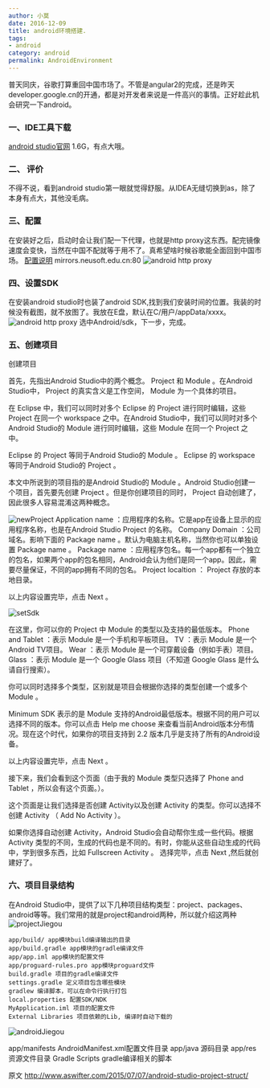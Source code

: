 ```yaml
---
author: 小莫
date: 2016-12-09
title: android环境搭建.
tags: 
- android
category: android
permalink: AndroidEnvironment
---
```

普天同庆，谷歌打算重回中国市场了。不管是angular2的完成，还是昨天developer.google.cn的开通，都是对开发者来说是一件高兴的事情。正好趁此机会研究一下android。
<!-- more -->

### 一、IDE工具下载
[android studio官网](http://www.android-studio.org/) 1.6G，有点大哦。

### 二、 评价
不得不说，看到android studio第一眼就觉得舒服。从IDEA无缝切换到as，除了本身有点大，其他没毛病。

### 三、配置
在安装好之后，启动时会让我们配一下代理，也就是http proxy这东西。配完镜像速度会变快，当然在中国不配就等于用不了。真希望啥时候谷歌能全面回到中国市场。
[配置说明](http://mirrors.neusoft.edu.cn/more.we#android)  mirrors.neusoft.edu.cn:80
![android http proxy](https://image.xiaomo.info/android/httpProxy.png)

### 四、设置SDK
在安装android studio时也装了android SDK,找到我们安装时间的位置。我装的时候没有截图，就不放图了。我放在E盘，默认在C/用户/appData/xxxx。
![android http proxy](https://image.xiaomo.info/android/androidSdk.png)
选中Android/sdk，下一步，完成。

### 五、创建项目
创建项目

首先，先指出Android Studio中的两个概念。 Project 和 Module 。在Android Studio中， Project 的真实含义是工作空间， Module 为一个具体的项目。

在 Eclipse 中，我们可以同时对多个 Eclipse 的 Project 进行同时编辑，这些 Project 在同一个 workspace 之中。在Android Studio中，我们可以同时对多个Android Studio的 Module 进行同时编辑，这些 Module 在同一个 Project 之中。

Eclipse 的 Project 等同于Android Studio的 Module 。
Eclipse 的 workspace 等同于Android Studio的 Project 。

本文中所说到的项目指的是Android Studio的 Module 。Android Studio创建一个项目，首先要先创建 Project 。但是你创建项目的同时， Project 自动创建了，因此很多人容易混淆这两种概念。


![newProject](https://image.xiaomo.info/android/newProject.png)
Application name ：应用程序的名称。它是app在设备上显示的应用程序名称，也是在Android Studio Project 的名称。
Company Domain ：公司域名。影响下面的 Package name 。默认为电脑主机名称，当然你也可以单独设置 Package name 。
Package name ：应用程序包名。每一个app都有一个独立的包名，如果两个app的包名相同，Android会认为他们是同一个app。因此，需要尽量保证，不同的app拥有不同的包名。
Project localtion ： Project 存放的本地目录。

以上内容设置完毕，点击 Next 。


![setSdk](https://image.xiaomo.info/android/setSdk.png)

在这里，你可以你的 Project 中 Module 的类型以及支持的最低版本。
Phone and Tablet ：表示 Module 是一个手机和平板项目。
TV ：表示 Module 是一个Android TV项目。
Wear ：表示 Module 是一个可穿戴设备（例如手表）项目。
Glass ：表示 Module 是一个 Google Glass 项目（不知道 Google Glass 是什么请自行搜索）。

你可以同时选择多个类型，区别就是项目会根据你选择的类型创建一个或多个 Module 。

Minimum SDK 表示的是 Module 支持的Android最低版本。根据不同的用户可以选择不同的版本。你可以点击 Help me choose 来查看当前Android版本分布情况。现在这个时代，如果你的项目支持到 2.2 版本几乎是支持了所有的Android设备。

以上内容设置完毕，点击 Next 。


接下来，我们会看到这个页面（由于我的 Module 类型只选择了 Phone and Tablet ，所以会有这个页面。）。


这个页面是让我们选择是否创建 Activity以及创建 Activity 的类型。你可以选择不创建 Activity （ Add No Activity ）。

如果你选择自动创建 Activity，Android Studio会自动帮你生成一些代码。根据 Activity 类型的不同，生成的代码也是不同的。有时，你能从这些自动生成的代码中，学到很多东西，比如 Fullscreen Activity 。
选择完毕，点击 Next ,然后就创建好了。

### 六、项目目录结构
在Android Studio中，提供了以下几种项目结构类型：project、packages、android等等。我们常用的就是project和android两种，所以就介绍这两种
![projectJiegou](https://image.xiaomo.info/android/projectJiegou.png)

```
app/build/ app模块build编译输出的目录
app/build.gradle app模块的gradle编译文件
app/app.iml app模块的配置文件
app/proguard-rules.pro app模块proguard文件
build.gradle 项目的gradle编译文件
settings.gradle 定义项目包含哪些模块
gradlew 编译脚本，可以在命令行执行打包
local.properties 配置SDK/NDK
MyApplication.iml 项目的配置文件
External Libraries 项目依赖的Lib, 编译时自动下载的
```

![androidJiegou](https://image.xiaomo.info/android/androidJiegou.png)

app/manifests AndroidManifest.xml配置文件目录
app/java 源码目录
app/res 资源文件目录
Gradle Scripts gradle编译相关的脚本

原文  http://www.aswifter.com/2015/07/07/android-studio-project-struct/
